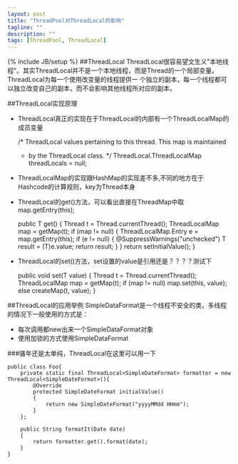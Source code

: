 ```yaml
---
layout: post
title: "ThreadPool对ThreadLocal的影响"
tagline: ""
description: ""
tags: [ThreadPool, ThreadLocal]
---
```

{% include JB/setup %}
##ThreadLocal
ThreadLocal很容易望文生义"本地线程"。其实ThreadLocal并不是一个本地线程，而是Thread的一个局部变量。ThreadLocal为每一个使用改变量的线程提供一
个独立的副本，每一个线程都可以独立改变自己的副本，而不会影响其他线程所对应的副本。

##ThreadLocal实现原理
*  ThreadLocal真正的实现在于ThreadLocal的内部有一个ThreadLocalMap的成员变量

    /* ThreadLocal values pertaining to this thread. This map is maintained
     * by the ThreadLocal class. */
    ThreadLocal.ThreadLocalMap threadLocals = null;

*  ThreadLocalMap的实现跟HashMap的实现差不多,不同的地方在于Hashcode的计算规则，key为Thread本身

*  ThreadLocal的get()方法，可以看出直接在ThreadMap中取map.getEntry(this);

    public T get() {
        Thread t = Thread.currentThread();
        ThreadLocalMap map = getMap(t);
        if (map != null) {
            ThreadLocalMap.Entry e = map.getEntry(this);
            if (e != null) {
                @SuppressWarnings("unchecked")
                T result = (T)e.value;
                return result;
            }
        }
        return setInitialValue();
    }

*  ThreadLocal的set()方法，set设置的value是引用还是？？？？测试下

    public void set(T value) {
        Thread t = Thread.currentThread();
        ThreadLocalMap map = getMap(t);
        if (map != null)
            map.set(this, value);
        else
            createMap(t, value);
    }

##ThreadLocal的应用举例
SimpleDataFormat是一个线程不安全的类，多线程的情况下一般使用的方式是：
*  每次调用都new出来一个SimpleDataFormat对象
*  使用加锁的方式使用SimpleDataFormat

###骚年还是太单纯，ThreadLocal在这里可以用一下

    public class Foo{
        private static final ThreadLocal<SimpleDateFormat> formatter = new ThreadLocal<SimpleDateFormat>(){
            @Override
            protected SimpleDateFormat initialValue()
            {
                return new SimpleDateFormat("yyyyMMdd HHmm");
            }
        };

        public String formatIt(Date date)
        {
            return formatter.get().format(date);
        }
    }